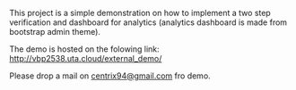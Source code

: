 This project is a simple demonstration on how to implement a two step verification and dashboard for analytics (analytics dashboard is made from bootstrap admin theme).

The demo is hosted on the folowing link:
http://vbp2538.uta.cloud/external_demo/

Please drop a mail on centrix94@gmail.com fro demo.
